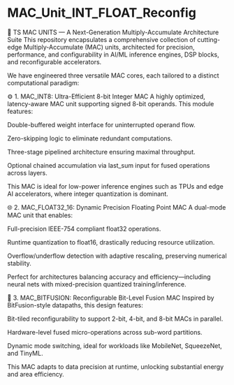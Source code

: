 # MAC_Unit_INT_FLOAT_Reconfig
🚀 TS MAC UNITS — A Next-Generation Multiply-Accumulate Architecture Suite
This repository encapsulates a comprehensive collection of cutting-edge Multiply-Accumulate (MAC) units, architected for precision, performance, and configurability in AI/ML inference engines, DSP blocks, and reconfigurable accelerators.

We have engineered three versatile MAC cores, each tailored to a distinct computational paradigm:

⚙️ 1. MAC_INT8: Ultra-Efficient 8-bit Integer MAC
A highly optimized, latency-aware MAC unit supporting signed 8-bit operands. This module features:

Double-buffered weight interface for uninterrupted operand flow.

Zero-skipping logic to eliminate redundant computations.

Three-stage pipelined architecture ensuring maximal throughput.

Optional chained accumulation via last_sum input for fused operations across layers.

This MAC is ideal for low-power inference engines such as TPUs and edge AI accelerators, where integer quantization is dominant.

🌐 2. MAC_FLOAT32_16: Dynamic Precision Floating Point MAC
A dual-mode MAC unit that enables:

Full-precision IEEE-754 compliant float32 operations.

Runtime quantization to float16, drastically reducing resource utilization.

Overflow/underflow detection with adaptive rescaling, preserving numerical stability.

Perfect for architectures balancing accuracy and efficiency—including neural nets with mixed-precision quantized training/inference.

🧩 3. MAC_BITFUSION: Reconfigurable Bit-Level Fusion MAC
Inspired by BitFusion-style datapaths, this design features:

Bit-tiled reconfigurability to support 2-bit, 4-bit, and 8-bit MACs in parallel.

Hardware-level fused micro-operations across sub-word partitions.

Dynamic mode switching, ideal for workloads like MobileNet, SqueezeNet, and TinyML.

This MAC adapts to data precision at runtime, unlocking substantial energy and area efficiency.

